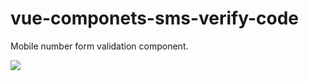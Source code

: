 # vue-componets-sms-verify-code
Mobile number form validation component.


<img src="https://github.com/anomalylab/vue-componets-sms-verify-code/blob/master/sms.gif">
